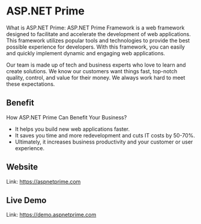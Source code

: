 # ASP.NET Prime

What is ASP.NET Prime:
ASP.NET Prime Framework is a web framework designed to facilitate and accelerate the development of web applications. This framework utilizes popular tools and technologies to provide the best possible experience for developers. With this framework, you can easily and quickly implement dynamic and engaging web applications.

Our team is made up of tech and business experts who love to learn and create solutions. We know our customers want things fast, top-notch quality, control, and value for their money. We always work hard to meet these expectations.

## Benefit

How ASP.NET Prime Can Benefit Your Business?
* It helps you build new web applications faster.
* It saves you time and more redevelopment and cuts IT costs by 50-70%.
* Ultimately, it increases business productivity and your customer or user experience.

## Website

Link: https://aspnetprime.com

## Live Demo

Link: https://demo.aspnetprime.com
